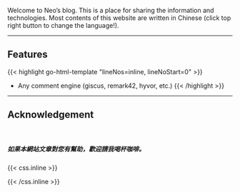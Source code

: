 Welcome to Neo’s blog. This is a place for sharing the information and technologies. Most contents of this website are written in Chinese (click top right button to change the language!).

---

## Features

{{< highlight go-html-template "lineNos=inline, lineNoStart=0" >}}
- Any comment engine (giscus, remark42, hyvor, etc.)
{{< /highlight >}}

---

## Acknowledgement
&nbsp;
#####    如果本網站文章對您有幫助，歡迎請我喝杯咖啡。


{{< css.inline >}}
<style>
.canon { background: white; width: 100%; height: auto; }
</style>
{{< /css.inline >}}